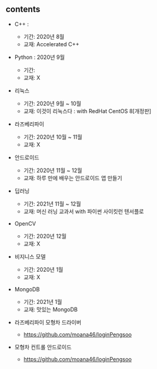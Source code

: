 ## contents

- C++ :
    + 기간: 2020년 8월
    + 교재: Accelerated C++  
    
- Python : 2020년 9월
    + 기간: 
    + 교재: X

- 리눅스
    + 기간: 2020년 9월 ~ 10월
    + 교재: 이것이 리눅스다 : with RedHat CentOS 8[개정판]

- 라즈베리파이
    + 기간: 2020년 10월 ~ 11월
    + 교재: X

- 안드로이드
    + 기간: 2020년 11월 ~ 12월
    + 교재: 하루 만에 배우는 안드로이드 앱 만들기

- 딥러닝
    + 기간: 2021년 11월 ~ 12월
    + 교재: 머신 러닝 교과서 with 파이썬 사이킷런 텐서플로

- OpenCV
    + 기간: 2020년 12월
    + 교재: X

- 비지니스 모델
    + 기간: 2020년 1월
    + 교재: X

- MongoDB
    + 기간: 2021년 1월
    + 교재: 맛있는 MongoDB
    
- 라즈베리파이 모형차 드라이버
    + https://github.com/moana46/loginPengsoo

- 모형차 컨트롤 안드로이드
    + https://github.com/moana46/loginPengsoo
